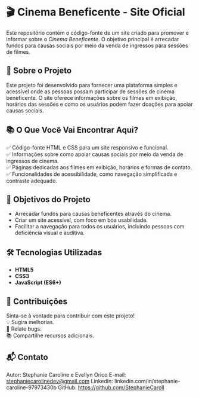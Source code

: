 # 🎬 Cinema Beneficente - Site Oficial

Este repositório contém o código-fonte de um site criado para promover e informar sobre o *Cinema Beneficente*. O objetivo principal é arrecadar fundos para causas sociais por meio da venda de ingressos para sessões de filmes.

## 🌟 Sobre o Projeto

Este projeto foi desenvolvido para fornecer uma plataforma simples e acessível onde as pessoas possam participar de sessões de cinema beneficente. O site oferece informações sobre os filmes em exibição, horários das sessões e como os usuários podem fazer doações para apoiar causas sociais.

## 📚 O Que Você Vai Encontrar Aqui?
✅ Código-fonte HTML e CSS para um site responsivo e funcional.  
✅ Informações sobre como apoiar causas sociais por meio da venda de ingressos de cinema.  
✅ Páginas dedicadas aos filmes em exibição, horários e formas de contato.  
✅ Funcionalidades de acessibilidade, como navegação simplificada e contraste adequado.

## 🚀 Objetivos do Projeto
- Arrecadar fundos para causas beneficentes através do cinema.
- Criar um site acessível, com foco em boa usabilidade.
- Facilitar a navegação para todos os usuários, incluindo pessoas com deficiência visual e auditiva.

## 🛠️ Tecnologias Utilizadas
- **HTML5**
- **CSS3**
- **JavaScript (ES6+)**

## 🤝 Contribuições
Sinta-se à vontade para contribuir com este projeto!  
💡 Sugira melhorias.  
🐛 Relate bugs.  
📚 Compartilhe recursos adicionais.  

## 📬 Contato
Autor: Stephanie Caroline e Evellyn Orico
E-mail: stephaniecarolinedev@gmail.com
LinkedIn: linkedin.com/in/stephanie-caroline-97973430b
GitHub: https://github.com/StephanieCaroll
